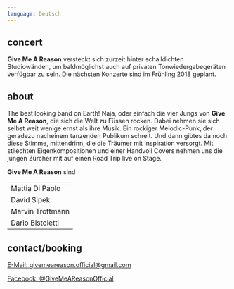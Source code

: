 ```yaml
---
language: Deutsch
---
```


## concert

**Give Me A Reason** versteckt sich zurzeit hinter schalldichten Studiowänden,
um baldmöglichst auch auf privaten Tonwiedergabegeräten verfügbar zu sein. Die
nächsten Konzerte sind im Frühling 2018 geplant.

## about

The best looking band on Earth! Naja, oder einfach die vier Jungs von **Give Me
A Reason**, die sich die Welt zu Füssen rocken. Dabei nehmen sie sich selbst
weit wenige ernst als ihre Musik. Ein rockiger Melodic-Punk, der geradezu
nacheinem tanzenden Publikum schreit. Und dann gibtes da noch diese Stimme,
mittendrinn, die die Träumer mit Inspiration versorgt. Mit stilechten
Eigenkompositionen und einer Handvoll Covers nehmen uns die jungen Zürcher mit
auf einen Road Trip live on Stage.

**Give Me A Reason** sind

|                  |
| ---------------- |
| Mattia Di Paolo  | Vocals/Gitarre |
| David Sipek      | Gitarre |
| Marvin Trottmann | Bass |
| Dario Bistoletti | Drums |

## contact/booking

[E-Mail: givemeareason.official@gmail.com](mailto:givemeareason.official@gmail.com)

[Facebook: @GiveMeAReasonOfficial](https://www.facebook.com/GiveMeAReasonOfficial)

